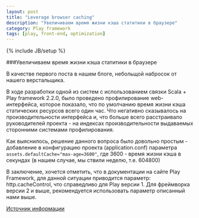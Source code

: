 ```yaml
---
layout: post
title: "Leverage browser caching"
description: "Увеличиваем время жизни кэша статитики в браузере"
category: Play framework
tags: [play, front-end, optimization]
---
```

{% include JB/setup %}

###Увеличиваем время жизни кэша статитики в браузере

В качестве первого поста в нашем блоге, небольщой набросок от нашего верстальщика.

В ходе разработки одной из систем с использованием связки Scala + Play framework 2.2.0, было проведено профилирование web-интерфейса, которое показало, что по умолчанию время жизни кэша статических ресурсов всего один час. Что негативно сказывалось на производительности интерфейса и, что больше всего расстраивало руководителей проекта - на индексах производительности выдаваемых сторонними системами профилирования.

Как выяснилось, решение данного вопроса было довольно простым - добавление в конфигурацию проекта (application.conf) параметра
`assets.defaultCache="max-age=3600"`, где 3600 - время жизни кэша в секундах (в нашем случае, мы ствили неделю, т.е. 604800)

В заключение, хочется отметить, что в документации на сайте Play Framework, для данной ситуации приводится параметр: http.cacheControl, что справедливо для Play версии 1. Для фреймворка версии 2 и выше, рекомендуется использовать параметр описанный нами выше.


[Источник информации](http://play.lighthouseapp.com/projects/82401/tickets/853-httpcachecontrol-property-has-no-effect)